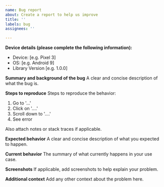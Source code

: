 ```yaml
---
name: Bug report
about: Create a report to help us improve
title: ''
labels: bug
assignees: ''

---
```


**Device details (please complete the following information):**
 - Device: [e.g. Pixel 3]
 - OS: [e.g. Android 9]
 - Library Version [e.g. 1.0.0]

**Summary and background of the bug**
A clear and concise description of what the bug is.

**Steps to reproduce**
Steps to reproduce the behavior:
1. Go to '...'
2. Click on '....'
3. Scroll down to '....'
4. See error

Also attach notes or stack traces if applicable.

**Expected behavior**
A clear and concise description of what you expected to happen.

**Current behavior**
The summary of what currently happens in your use case.

**Screenshots**
If applicable, add screenshots to help explain your problem.

**Additional context**
Add any other context about the problem here.
